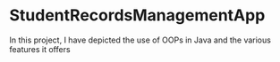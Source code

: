 # StudentRecordsManagementApp
In this project, I have depicted the use of OOPs in Java and the various features it offers
